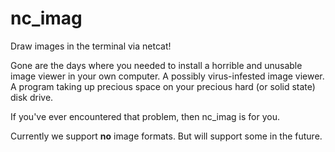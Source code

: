 # nc_imag

Draw images in the terminal via netcat!

Gone are the days where you needed to install a horrible and unusable image
viewer in your own computer. A possibly virus-infested image viewer. A program
taking up precious space on your precious hard (or solid state) disk drive.

If you've ever encountered that problem, then nc_imag is for you.

Currently we support **no** image formats. But will support some in the
future.


